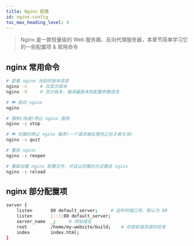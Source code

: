 ```yaml
---
title: Nginx 配置
id: nginx-config
toc_max_heading_level: 4
---
```


> Nginx 是一款轻量级的 Web 服务器、反向代理服务器，本章节简单学习它的一些配置项 & 常用命令

## nginx 常用命令

```bash title="iTerm / cmder 工具"
# 查看 nginx 当前的版本信息
nginx -v     # 仅显示版本
nginx -V     # 显示版本，编译器版本和配置参数信息

# ☘️ 启动 nginx
nginx

# 强制(快速)停止 nginx 服务
nginx -s stop

# ☘️ 优雅的停止 nginx 服务(一个请求被处理完之后才被关闭)
nginx -s quit

# 重启 nginx
nginx -s reopen

# 重新加载 nginx 配置文件，并且以优雅的方式重启 nginx
nginx -s reload
```

## nginx 部分配置项

```bash title="nginx.conf 配置文件"
server {
    listen       80 default_server;     # 监听的端口号，默认为 80
    listen       [::]:80 default_server;
    server_name  _;     # 网站域名
    root         /home/my-website/build;    # 存放前端资源的目录
    index        index.html;
}
```

